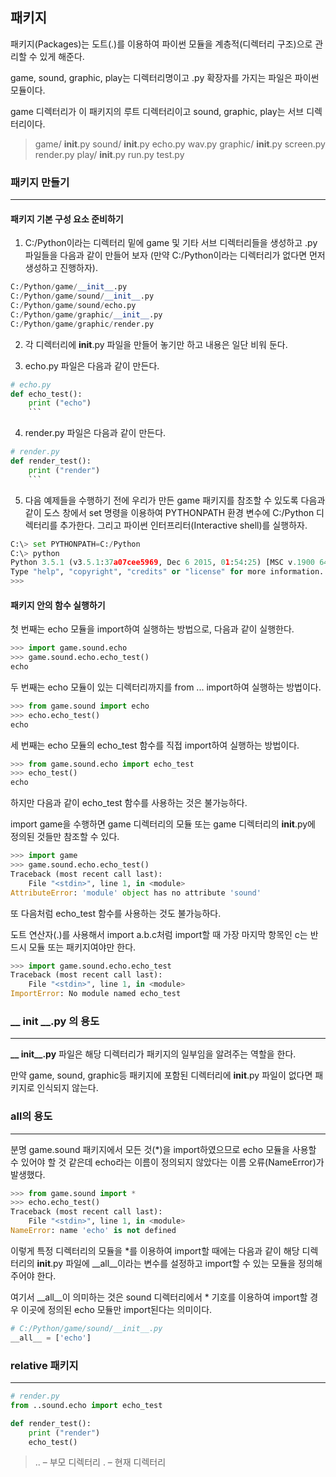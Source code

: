 ## 패키지

패키지(Packages)는 도트(.)를 이용하여 파이썬 모듈을 계층적(디렉터리 구조)으로 관리할 수 있게 해준다.

game, sound, graphic, play는 디렉터리명이고 .py 확장자를 가지는 파일은 파이썬 모듈이다.

game 디렉터리가 이 패키지의 루트 디렉터리이고 sound, graphic, play는 서브 디렉터리이다.
> game/
>     __init__.py
>     sound/
>        __init__.py
>         echo.py
>         wav.py
>     graphic/
>         __init__.py
>         screen.py
>         render.py
>     play/
>         __init__.py
>         run.py
>         test.py

### 패키지 만들기
- - -
#### 패키지 기본 구성 요소 준비하기
1. C:/Python이라는 디렉터리 밑에 game 및 기타 서브 디렉터리들을 생성하고 .py 파일들을 다음과 같이 만들어 보자
(만약 C:/Python이라는 디렉터리가 없다면 먼저 생성하고 진행하자).
```python
C:/Python/game/__init__.py
C:/Python/game/sound/__init__.py
C:/Python/game/sound/echo.py
C:/Python/game/graphic/__init__.py
C:/Python/game/graphic/render.py
```
2. 각 디렉터리에 __init__.py 파일을 만들어 놓기만 하고 내용은 일단 비워 둔다.

3. echo.py 파일은 다음과 같이 만든다.
```python
# echo.py
def echo_test():
    print ("echo")
    ```
```
4. render.py 파일은 다음과 같이 만든다.
```python
# render.py
def render_test():
    print ("render")
    ```
```
5. 다음 예제들을 수행하기 전에 우리가 만든 game 패키지를 참조할 수 있도록 다음과 같이 도스 창에서 set 명령을 이용하여
PYTHONPATH 환경 변수에 C:/Python 디렉터리를 추가한다. 그리고 파이썬 인터프리터(Interactive shell)를 실행하자.
```python
C:\> set PYTHONPATH=C:/Python
C:\> python
Python 3.5.1 (v3.5.1:37a07cee5969, Dec 6 2015, 01:54:25) [MSC v.1900 64 bit (AM...
Type "help", "copyright", "credits" or "license" for more information.
>>>
```
#### 패키지 안의 함수 실행하기
첫 번째는 echo 모듈을 import하여 실행하는 방법으로, 다음과 같이 실행한다.
```python
>>> import game.sound.echo
>>> game.sound.echo.echo_test()
echo
```
두 번째는 echo 모듈이 있는 디렉터리까지를 from ... import하여 실행하는 방법이다.
```python
>>> from game.sound import echo
>>> echo.echo_test()
echo
```
세 번째는 echo 모듈의 echo_test 함수를 직접 import하여 실행하는 방법이다.
```python
>>> from game.sound.echo import echo_test
>>> echo_test()
echo
```
하지만 다음과 같이 echo_test 함수를 사용하는 것은 불가능하다.

import game을 수행하면 game 디렉터리의 모듈 또는 game 디렉터리의 __init__.py에 정의된 것들만 참조할 수 있다.
```python
>>> import game
>>> game.sound.echo.echo_test()
Traceback (most recent call last):
    File "<stdin>", line 1, in <module>
AttributeError: 'module' object has no attribute 'sound'
```
또 다음처럼 echo_test 함수를 사용하는 것도 불가능하다.

도트 연산자(.)를 사용해서 import a.b.c처럼 import할 때 가장 마지막 항목인 c는 반드시 모듈 또는 패키지여야만 한다.
```python
>>> import game.sound.echo.echo_test
Traceback (most recent call last):
    File "<stdin>", line 1, in <module>
ImportError: No module named echo_test
```
### **__ init __.py** 의 용도
- - -
**__ init__.py** 파일은 해당 디렉터리가 패키지의 일부임을 알려주는 역할을 한다.

만약 game, sound, graphic등 패키지에 포함된 디렉터리에 __init__.py 파일이 없다면 패키지로 인식되지 않는다.

### all의 용도
- - -
분명 game.sound 패키지에서 모든 것(*)을 import하였으므로 echo 모듈을 사용할 수 있어야 할 것 같은데
 echo라는 이름이 정의되지 않았다는 이름 오류(NameError)가 발생했다.
```python
>>> from game.sound import *
>>> echo.echo_test()
Traceback (most recent call last):
    File "<stdin>", line 1, in <module>
NameError: name 'echo' is not defined
```
이렇게 특정 디렉터리의 모듈을 *를 이용하여 import할 때에는 다음과 같이 해당 디렉터리의
__init__.py 파일에 __all__이라는 변수를 설정하고 import할 수 있는 모듈을 정의해 주어야 한다.

여기서 __all__이 의미하는 것은 sound 디렉터리에서 * 기호를 이용하여 import할 경우 이곳에 정의된 echo 모듈만 import된다는 의미이다.
```python
# C:/Python/game/sound/__init__.py
__all__ = ['echo']
```
### relative 패키지
- - -
```python
# render.py
from ..sound.echo import echo_test

def render_test():
    print ("render")
    echo_test()
```
> .. – 부모 디렉터리
> . – 현재 디렉터리
